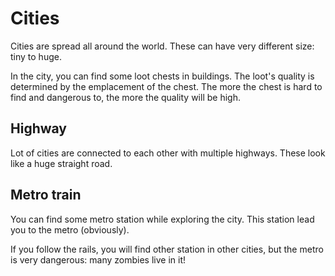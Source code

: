 # Cities

Cities are spread all around the world.
These can have very different size: tiny to huge.

In the city, you can find some loot chests in buildings.
The loot's quality is determined by the emplacement of the chest.
The more the chest is hard to find and dangerous to, the more the quality will be high.

## Highway

Lot of cities are connected to each other with multiple highways.
These look like a huge straight road.

## Metro train

You can find some metro station while exploring the city.
This station lead you to the metro (obviously).

If you follow the rails, you will find other station in other cities, but the metro is very dangerous: many zombies live 
in it! 